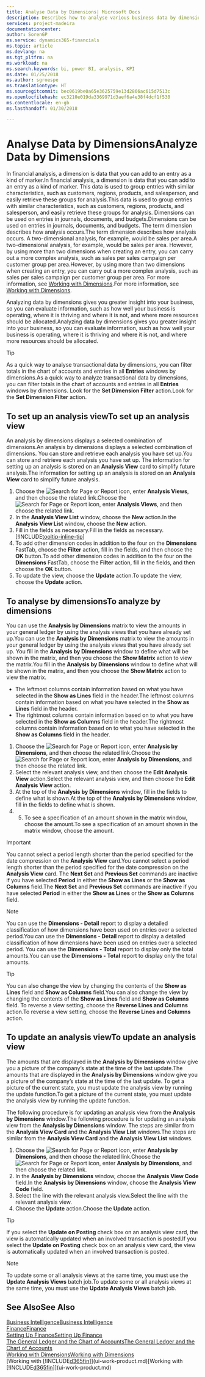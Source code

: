 ```yaml
---
title: Analyse Data by Dimensions| Microsoft Docs
description: Describes how to analyse various business data by dimensions.
services: project-madeira
documentationcenter: 
author: SorenGP
ms.service: dynamics365-financials
ms.topic: article
ms.devlang: na
ms.tgt_pltfrm: na
ms.workload: na
ms.search.keywords: bi, power BI, analysis, KPI
ms.date: 01/25/2018
ms.author: sgroespe
ms.translationtype: HT
ms.sourcegitcommit: bec0619be0a65e3625759e13d2866ac615d7513c
ms.openlocfilehash: ec3210e019da3369971d3aef6a4e38f4dcf1f530
ms.contentlocale: en-gb
ms.lasthandoff: 01/30/2018

---
```

#  <a name="analyze-data-by-dimensions"></a><span data-ttu-id="a2835-103">Analyse Data by Dimensions</span><span class="sxs-lookup"><span data-stu-id="a2835-103">Analyze Data by Dimensions</span></span>
<span data-ttu-id="a2835-104">In financial analysis, a dimension is data that you can add to an entry as a kind of marker.</span><span class="sxs-lookup"><span data-stu-id="a2835-104">In financial analysis, a dimension is data that you can add to an entry as a kind of marker.</span></span> <span data-ttu-id="a2835-105">This data is used to group entries with similar characteristics, such as customers, regions, products, and salesperson, and easily retrieve these groups for analysis.</span><span class="sxs-lookup"><span data-stu-id="a2835-105">This data is used to group entries with similar characteristics, such as customers, regions, products, and salesperson, and easily retrieve these groups for analysis.</span></span> <span data-ttu-id="a2835-106">Dimensions can be used on entries in journals, documents, and budgets.</span><span class="sxs-lookup"><span data-stu-id="a2835-106">Dimensions can be used on entries in journals, documents, and budgets.</span></span> <span data-ttu-id="a2835-107">The term dimension describes how analysis occurs.</span><span class="sxs-lookup"><span data-stu-id="a2835-107">The term dimension describes how analysis occurs.</span></span> <span data-ttu-id="a2835-108">A two-dimensional analysis, for example, would be sales per area.</span><span class="sxs-lookup"><span data-stu-id="a2835-108">A two-dimensional analysis, for example, would be sales per area.</span></span> <span data-ttu-id="a2835-109">However, by using more than two dimensions when creating an entry, you can carry out a more complex analysis, such as sales per sales campaign per customer group per area.</span><span class="sxs-lookup"><span data-stu-id="a2835-109">However, by using more than two dimensions when creating an entry, you can carry out a more complex analysis, such as sales per sales campaign per customer group per area.</span></span> <span data-ttu-id="a2835-110">For more information, see [Working with Dimensions](finance-dimensions.md).</span><span class="sxs-lookup"><span data-stu-id="a2835-110">For more information, see [Working with Dimensions](finance-dimensions.md).</span></span>

<span data-ttu-id="a2835-111">Analyzing data by dimensions gives you greater insight into your business, so you can evaluate information, such as how well your business is operating, where it is thriving and where it is not, and where more resources should be allocated.</span><span class="sxs-lookup"><span data-stu-id="a2835-111">Analyzing data by dimensions gives you greater insight into your business, so you can evaluate information, such as how well your business is operating, where it is thriving and where it is not, and where more resources should be allocated.</span></span>

> [!TIP]
> <span data-ttu-id="a2835-112">As a quick way to analyse transactional data by dimensions, you can filter totals in the chart of accounts and entries in all **Entries** windows by dimensions.</span><span class="sxs-lookup"><span data-stu-id="a2835-112">As a quick way to analyze transactional data by dimensions, you can filter totals in the chart of accounts and entries in all **Entries** windows by dimensions.</span></span> <span data-ttu-id="a2835-113">Look for the **Set Dimension Filter** action.</span><span class="sxs-lookup"><span data-stu-id="a2835-113">Look for the **Set Dimension Filter** action.</span></span>

## <a name="to-set-up-an-analysis-view"></a><span data-ttu-id="a2835-114">To set up an analysis view</span><span class="sxs-lookup"><span data-stu-id="a2835-114">To set up an analysis view</span></span>  
<span data-ttu-id="a2835-115">An analysis by dimensions displays a selected combination of dimensions.</span><span class="sxs-lookup"><span data-stu-id="a2835-115">An analysis by dimensions displays a selected combination of dimensions.</span></span> <span data-ttu-id="a2835-116">You can store and retrieve each analysis you have set up.</span><span class="sxs-lookup"><span data-stu-id="a2835-116">You can store and retrieve each analysis you have set up.</span></span> <span data-ttu-id="a2835-117">The information for setting up an analysis is stored on an **Analysis View** card to simplify future analysis.</span><span class="sxs-lookup"><span data-stu-id="a2835-117">The information for setting up an analysis is stored on an **Analysis View** card to simplify future analysis.</span></span>  

1. <span data-ttu-id="a2835-118">Choose the ![Search for Page or Report](media/ui-search/search_small.png "Search for Page or Report icon") icon, enter **Analysis Views**, and then choose the related link.</span><span class="sxs-lookup"><span data-stu-id="a2835-118">Choose the ![Search for Page or Report](media/ui-search/search_small.png "Search for Page or Report icon") icon, enter **Analysis Views**, and then choose the related link.</span></span>  
2. <span data-ttu-id="a2835-119">In the **Analysis View List** window, choose the **New** action.</span><span class="sxs-lookup"><span data-stu-id="a2835-119">In the **Analysis View List** window, choose the **New** action.</span></span>
3. <span data-ttu-id="a2835-120">Fill in the fields as necessary.</span><span class="sxs-lookup"><span data-stu-id="a2835-120">Fill in the fields as necessary.</span></span> [!INCLUDE[tooltip-inline-tip](includes/tooltip-inline-tip_md.md)]
4. <span data-ttu-id="a2835-121">To add other dimension codes in addition to the four on the **Dimensions** FastTab, choose the **Filter** action, fill in the fields, and then choose the **OK** button.</span><span class="sxs-lookup"><span data-stu-id="a2835-121">To add other dimension codes in addition to the four on the **Dimensions** FastTab, choose the **Filter** action, fill in the fields, and then choose the **OK** button.</span></span>  
5. <span data-ttu-id="a2835-122">To update the view, choose the **Update** action.</span><span class="sxs-lookup"><span data-stu-id="a2835-122">To update the view, choose the **Update** action.</span></span>

## <a name="to-analyze-by-dimensions"></a><span data-ttu-id="a2835-123">To analyse by dimensions</span><span class="sxs-lookup"><span data-stu-id="a2835-123">To analyze by dimensions</span></span>
<span data-ttu-id="a2835-124">You can use the **Analysis by Dimensions** matrix to view the amounts in your general ledger by using the analysis views that you have already set up.</span><span class="sxs-lookup"><span data-stu-id="a2835-124">You can use the **Analysis by Dimensions** matrix to view the amounts in your general ledger by using the analysis views that you have already set up.</span></span> <span data-ttu-id="a2835-125">You fill in the **Analysis by Dimensions** window to define what will be shown in the matrix, and then you choose the **Show Matrix** action to view the matrix.</span><span class="sxs-lookup"><span data-stu-id="a2835-125">You fill in the **Analysis by Dimensions** window to define what will be shown in the matrix, and then you choose the **Show Matrix** action to view the matrix.</span></span>  

- <span data-ttu-id="a2835-126">The leftmost columns contain information based on what you have selected in the **Show as Lines** field in the header.</span><span class="sxs-lookup"><span data-stu-id="a2835-126">The leftmost columns contain information based on what you have selected in the **Show as Lines** field in the header.</span></span>  
- <span data-ttu-id="a2835-127">The rightmost columns contain information based on to what you have selected in the **Show as Columns** field in the header.</span><span class="sxs-lookup"><span data-stu-id="a2835-127">The rightmost columns contain information based on to what you have selected in the **Show as Columns** field in the header.</span></span>  

1. <span data-ttu-id="a2835-128">Choose the ![Search for Page or Report](media/ui-search/search_small.png "Search for Page or Report icon") icon, enter **Analysis by Dimensions**, and then choose the related link.</span><span class="sxs-lookup"><span data-stu-id="a2835-128">Choose the ![Search for Page or Report](media/ui-search/search_small.png "Search for Page or Report icon") icon, enter **Analysis by Dimensions**, and then choose the related link.</span></span>  
2. <span data-ttu-id="a2835-129">Select the relevant analysis view, and then choose the **Edit Analysis View** action.</span><span class="sxs-lookup"><span data-stu-id="a2835-129">Select the relevant analysis view,  and then choose the **Edit Analysis View** action.</span></span>
3. <span data-ttu-id="a2835-130">At the top of the **Analysis by Dimensions** window, fill in the fields to define what is shown.</span><span class="sxs-lookup"><span data-stu-id="a2835-130">At the top of the **Analysis by Dimensions** window, fill in the fields to define what is shown.</span></span>
4. 5. <span data-ttu-id="a2835-131">To see a specification of an amount shown in the matrix window, choose the amount.</span><span class="sxs-lookup"><span data-stu-id="a2835-131">To see a specification of an amount shown in the matrix window, choose the amount.</span></span>  

> [!IMPORTANT]  
>   <span data-ttu-id="a2835-132">You cannot select a period length shorter than the period specified for the date compression on the **Analysis View** card.</span><span class="sxs-lookup"><span data-stu-id="a2835-132">You cannot select a period length shorter than the period specified for the date compression on the **Analysis View** card.</span></span> <span data-ttu-id="a2835-133">The **Next Set** and **Previous Set** commands are inactive if you have selected **Period** in either the **Show as Lines** or the **Show as Columns** field.</span><span class="sxs-lookup"><span data-stu-id="a2835-133">The **Next Set** and **Previous Set** commands are inactive if you have selected **Period** in either the **Show as Lines** or the **Show as Columns** field.</span></span>  

> [!NOTE]  
>   <span data-ttu-id="a2835-134">You can use the **Dimensions - Detail** report to display a detailed classification of how dimensions have been used on entries over a selected period.</span><span class="sxs-lookup"><span data-stu-id="a2835-134">You can use the **Dimensions - Detail** report to display a detailed classification of how dimensions have been used on entries over a selected period.</span></span> <span data-ttu-id="a2835-135">You can use the **Dimensions - Total** report to display only the total amounts.</span><span class="sxs-lookup"><span data-stu-id="a2835-135">You can use the **Dimensions - Total** report to display only the total amounts.</span></span>  

> [!TIP]  
>   <span data-ttu-id="a2835-136">You can also change the view by changing the contents of the **Show as Lines** field and **Show as Columns** field.</span><span class="sxs-lookup"><span data-stu-id="a2835-136">You can also change the view by changing the contents of the **Show as Lines** field and **Show as Columns** field.</span></span> <span data-ttu-id="a2835-137">To reverse a view setting, choose the **Reverse Lines and Columns** action.</span><span class="sxs-lookup"><span data-stu-id="a2835-137">To reverse a view setting, choose the **Reverse Lines and Columns** action.</span></span>

## <a name="to-update-an-analysis-view"></a><span data-ttu-id="a2835-138">To update an analysis view</span><span class="sxs-lookup"><span data-stu-id="a2835-138">To update an analysis view</span></span>  
<span data-ttu-id="a2835-139">The amounts that are displayed in the **Analysis by Dimensions** window give you a picture of the company’s state at the time of the last update.</span><span class="sxs-lookup"><span data-stu-id="a2835-139">The amounts that are displayed in the **Analysis by Dimensions** window give you a picture of the company’s state at the time of the last update.</span></span> <span data-ttu-id="a2835-140">To get a picture of the current state, you must update the analysis view by running the update function.</span><span class="sxs-lookup"><span data-stu-id="a2835-140">To get a picture of the current state, you must update the analysis view by running the update function.</span></span>

<span data-ttu-id="a2835-141">The following procedure is for updating an analysis view from the **Analysis by Dimensions** window.</span><span class="sxs-lookup"><span data-stu-id="a2835-141">The following procedure is for updating an analysis view from the **Analysis by Dimensions** window.</span></span> <span data-ttu-id="a2835-142">The steps are similar from the **Analysis View Card** and the **Analysis View List** windows.</span><span class="sxs-lookup"><span data-stu-id="a2835-142">The steps are similar from the **Analysis View Card** and the **Analysis View List** windows.</span></span>  

1. <span data-ttu-id="a2835-143">Choose the ![Search for Page or Report](media/ui-search/search_small.png "Search for Page or Report icon") icon, enter **Analysis by Dimensions**, and then choose the related link.</span><span class="sxs-lookup"><span data-stu-id="a2835-143">Choose the ![Search for Page or Report](media/ui-search/search_small.png "Search for Page or Report icon") icon, enter **Analysis by Dimensions**, and then choose the related link.</span></span>  
2. <span data-ttu-id="a2835-144">In the **Analysis by Dimensions** window, choose the **Analysis View Code** field.</span><span class="sxs-lookup"><span data-stu-id="a2835-144">In the **Analysis by Dimensions** window, choose the **Analysis View Code** field.</span></span>  
3. <span data-ttu-id="a2835-145">Select the line with the relevant analysis view.</span><span class="sxs-lookup"><span data-stu-id="a2835-145">Select the line with the relevant analysis view.</span></span>  
4. <span data-ttu-id="a2835-146">Choose the **Update** action.</span><span class="sxs-lookup"><span data-stu-id="a2835-146">Choose the **Update** action.</span></span>  

> [!TIP]  
>   <span data-ttu-id="a2835-147">If you select the **Update on Posting** check box on an analysis view card, the view is automatically updated when an involved transaction is posted.</span><span class="sxs-lookup"><span data-stu-id="a2835-147">If you select the **Update on Posting** check box on an analysis view card, the view is automatically updated when an involved transaction is posted.</span></span>

> [!NOTE]  
>   <span data-ttu-id="a2835-148">To update some or all analysis views at the same time, you must use the **Update Analysis Views** batch job.</span><span class="sxs-lookup"><span data-stu-id="a2835-148">To update some or all analysis views at the same time, you must use the **Update Analysis Views** batch job.</span></span>  

## <a name="see-also"></a><span data-ttu-id="a2835-149">See Also</span><span class="sxs-lookup"><span data-stu-id="a2835-149">See Also</span></span>
[<span data-ttu-id="a2835-150">Business Intelligence</span><span class="sxs-lookup"><span data-stu-id="a2835-150">Business Intelligence</span></span>](bi.md)  
[<span data-ttu-id="a2835-151">Finance</span><span class="sxs-lookup"><span data-stu-id="a2835-151">Finance</span></span>](finance.md)  
[<span data-ttu-id="a2835-152">Setting Up Finance</span><span class="sxs-lookup"><span data-stu-id="a2835-152">Setting Up Finance</span></span>](finance-setup-finance.md)  
[<span data-ttu-id="a2835-153">The General Ledger and the Chart of Accounts</span><span class="sxs-lookup"><span data-stu-id="a2835-153">The General Ledger and the Chart of Accounts</span></span>](finance-general-ledger.md)  
[<span data-ttu-id="a2835-154">Working with Dimensions</span><span class="sxs-lookup"><span data-stu-id="a2835-154">Working with Dimensions</span></span>](finance-dimensions.md)  
<span data-ttu-id="a2835-155">[Working with [!INCLUDE[d365fin](includes/d365fin_md.md)]](ui-work-product.md)</span><span class="sxs-lookup"><span data-stu-id="a2835-155">[Working with [!INCLUDE[d365fin](includes/d365fin_md.md)]](ui-work-product.md)</span></span>  

